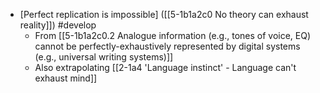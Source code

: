 
- [Perfect replication is impossible] ([[5-1b1a2c0 No theory can exhaust reality]]) #develop 
  - From [[5-1b1a2c0.2 Analogue information (e.g., tones of voice, EQ) cannot be perfectly-exhaustively represented by digital systems (e.g., universal writing systems)]]
  - Also extrapolating [[2-1a4 'Language instinct' - Language can't exhaust mind]]
<br>
